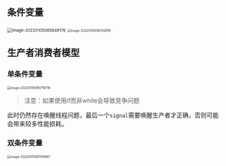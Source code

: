 ## 条件变量

<img src="https://ln-markdown-image-bucket.oss-cn-beijing.aliyuncs.com/img/image-20220105085849176.png" alt="image-20220105085849176" style="zoom:67%;" />

<img src="https://ln-markdown-image-bucket.oss-cn-beijing.aliyuncs.com/img/image-20220105090132619.png" alt="image-20220105090132619" style="zoom:50%;" />

## 生产者消费者模型

### 单条件变量

<img src="https://ln-markdown-image-bucket.oss-cn-beijing.aliyuncs.com/img/image-20220105090716718.png" alt="image-20220105090716718" style="zoom:50%;" />

> 注意：如果使用if而非while会导致竞争问题

此时仍然存在唤醒线程问题，最后一个`signal`需要唤醒生产者才正确，否则可能会带来较多性能损耗。

### 双条件变量

<img src="https://ln-markdown-image-bucket.oss-cn-beijing.aliyuncs.com/img/image-20220105091145667.png" alt="image-20220105091145667" style="zoom: 50%;" />

